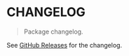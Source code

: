 # CHANGELOG

> Package changelog.

See [GitHub Releases](https://github.com/stdlib-js/stats-base-dists-rayleigh-skewness/releases) for the changelog.